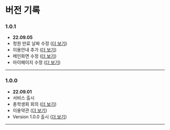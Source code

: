 # 버전 기록

### 1.0.1
* **22.09.05**
* 청원 만료 날짜 수정 ([더 보기](https://github.com/smu-nity/SMU-Petition/issues/242))
* 이용안내 추가 ([더 보기](https://github.com/smu-nity/SMU-Petition/issues/243))
* 메인화면 수정 ([더 보기](https://github.com/smu-nity/SMU-Petition/issues/244))
* 마이페이지 수정 ([더 보기](https://github.com/smu-nity/SMU-Petition/issues/247))
---

### 1.0.0
* **22.09.01**
* 서비스 출시
* 총학생회 회의 ([더 보기](https://github.com/smu-nity/SMU-Petition/issues/181))
* 이용약관 ([더 보기](https://github.com/smu-nity/SMU-Petition/issues/217))
* Version 1.0.0 출시 ([더 보기](https://github.com/smu-nity/SMU-Petition/issues/221))
---
